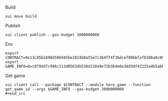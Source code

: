Build

```text
sui move build
```

Publish
```text
sui client publish --gas-budget 3000000000
```

Env
```text
export CONTRACT=0x13c95b2490d586945be2024b8a55e7c364ff4f36dcef00bbfaf0106a0c08c6bc
export GAME_INFO=0xc079dd7c946c113d0563db536d218a9e72b3b4e6e38d3df42235a4b5ab62606b
```

Get game 
```text
sui client call --package $CONTRACT --module hero_game --function get_game_id --args $GAME_INFO --gas-budget 3000000000
#+end_src
```